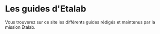 # Les guides d'Etalab

Vous trouverez sur ce site les différents guides rédigés et maintenus par la mission Etalab.

<CurrentGroupToc include-index></CurrentGroupToc>
